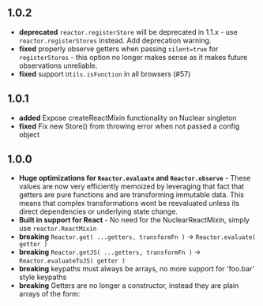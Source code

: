 ## 1.0.2

- **deprecated** `reactor.registerStore` will be deprecated in 1.1.x - use `reactor.registerStores` instead.  Add deprecation warning.
- **fixed** properly observe getters when passing `silent=true` for `registerStores` - this option no longer makes sense as it makes future observations unreliable.
- **fixed** support `Utils.isFunction` in all browsers (#57)

## 1.0.1

- **added** Expose createReactMixin functionality on Nuclear singleton
- **fixed** Fix new Store() from throwing error when not passed a config object

## 1.0.0
- **Huge optimizations for `Reactor.evaluate` and `Reactor.observe`** - These values are now very efficiently memoized by leveraging that fact that getters are pure functions and are transforming immutable data.  This means that complex transformations wont be reevaluated unless its direct dependencies or underlying state change.
- **Built in support for React** - No need for the NuclearReactMixin, simply use `reactor.ReactMixin`
- **breaking** `Reactor.get( ...getters, transformFn )` -> `Reactor.evaluate( getter )`
- **breaking** `Reactor.getJS( ...getters, transformFn )` -> `Reactor.evaluateToJS( getter )`
- **breaking** keypaths must always be arrays, no more support for 'foo.bar' style keypaths
- **breaking** Getters are no longer a constructor, instead they are plain arrays of the form:
